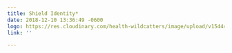 ```yaml
---
title: Shield Identity*
date: 2018-12-10 13:36:49 -0600
logo: https://res.cloudinary.com/health-wildcatters/image/upload/v1544470617/Shield-Identity.jpg
link: ''

---
```

